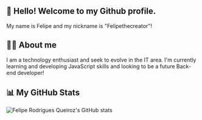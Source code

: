 ## 👋 Hello! Welcome to my Github profile.
 My name is Felipe and my nickname is "Felipethecreator"!

## 🐱‍🏍 About me 
I am a technology enthusiast and seek to evolve in the IT area. I'm currently learning and developing JavaScript skills and looking to be a future Back-end developer!

## 📊 My GitHub Stats
![Felipe Rodrigues Queiroz's GitHub stats](https://github-readme-stats.vercel.app/api?username=felipethecreator&show_icons=true&theme=cobalt)
